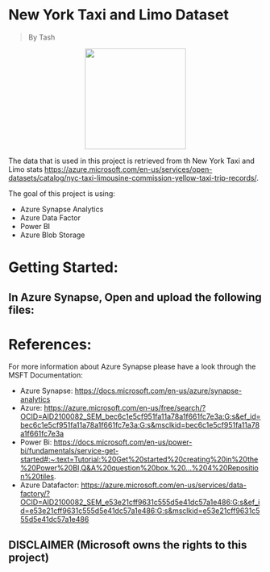 # New York Taxi and Limo Dataset
> By Tash 

<p align="center">
<img max-height=200 height=200 src=""/>
</p>

The data that is used in this project is retrieved from th New York Taxi and Limo stats https://azure.microsoft.com/en-us/services/open-datasets/catalog/nyc-taxi-limousine-commission-yellow-taxi-trip-records/. 

The goal of this project is using:

- Azure Synapse Analytics
- Azure Data Factor 
- Power BI
- Azure Blob Storage 
 
 # Getting Started:
 
 In Azure Synapse, Open and upload the following files:
 - 


 
# References:

For more information about Azure Synapse please have a look through the MSFT Documentation: 
- Azure Synapse: https://docs.microsoft.com/en-us/azure/synapse-analytics
- Azure: https://azure.microsoft.com/en-us/free/search/?OCID=AID2100082_SEM_bec6c1e5cf951fa11a78a1f661fc7e3a:G:s&ef_id=bec6c1e5cf951fa11a78a1f661fc7e3a:G:s&msclkid=bec6c1e5cf951fa11a78a1f661fc7e3a
- Power Bi: https://docs.microsoft.com/en-us/power-bi/fundamentals/service-get-started#:~:text=Tutorial:%20Get%20started%20creating%20in%20the%20Power%20BI,Q&A%20question%20box.%20...%204%20Reposition%20tiles.
- Azure Datafactor: https://azure.microsoft.com/en-us/services/data-factory/?OCID=AID2100082_SEM_e53e21cff9631c555d5e41dc57a1e486:G:s&ef_id=e53e21cff9631c555d5e41dc57a1e486:G:s&msclkid=e53e21cff9631c555d5e41dc57a1e486

## DISCLAIMER (Microsoft owns the rights to this project)

